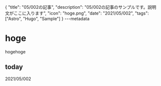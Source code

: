 {
  "title": "05/002の記事",
  "description": "05/002の記事のサンプルです。説明文がここに入ります",
  "icon": "hoge.png",
  "date": "2021/05/002",
  "tags": ["Astro", "Hugo", "Sample"]
}
---metadata

# hoge
hogehoge

## today
2021/05/002